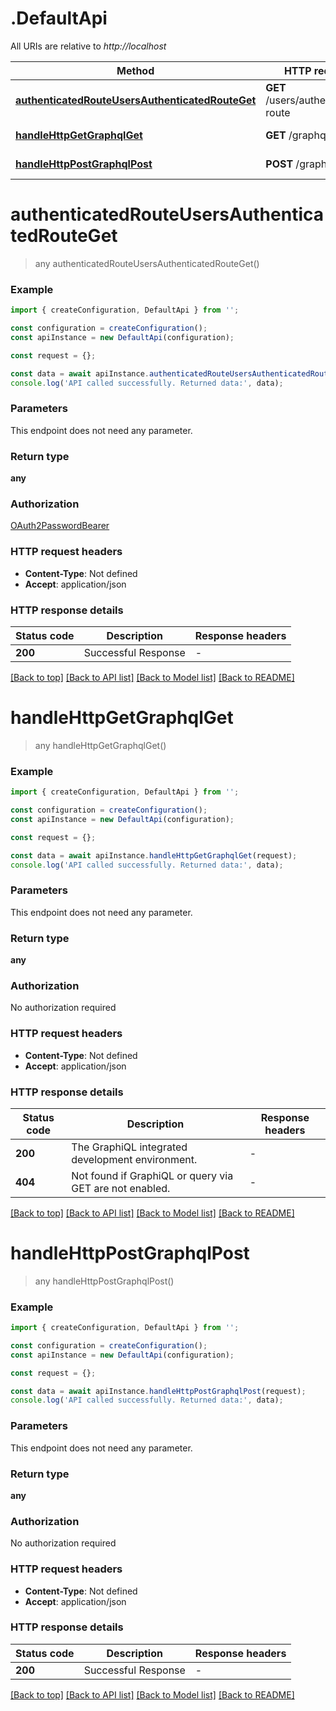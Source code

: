 # .DefaultApi

All URIs are relative to *http://localhost*

Method | HTTP request | Description
------------- | ------------- | -------------
[**authenticatedRouteUsersAuthenticatedRouteGet**](DefaultApi.md#authenticatedRouteUsersAuthenticatedRouteGet) | **GET** /users/authenticated-route | Authenticated Route
[**handleHttpGetGraphqlGet**](DefaultApi.md#handleHttpGetGraphqlGet) | **GET** /graphql | Handle Http Get
[**handleHttpPostGraphqlPost**](DefaultApi.md#handleHttpPostGraphqlPost) | **POST** /graphql | Handle Http Post


# **authenticatedRouteUsersAuthenticatedRouteGet**
> any authenticatedRouteUsersAuthenticatedRouteGet()


### Example


```typescript
import { createConfiguration, DefaultApi } from '';

const configuration = createConfiguration();
const apiInstance = new DefaultApi(configuration);

const request = {};

const data = await apiInstance.authenticatedRouteUsersAuthenticatedRouteGet(request);
console.log('API called successfully. Returned data:', data);
```


### Parameters
This endpoint does not need any parameter.


### Return type

**any**

### Authorization

[OAuth2PasswordBearer](README.md#OAuth2PasswordBearer)

### HTTP request headers

 - **Content-Type**: Not defined
 - **Accept**: application/json


### HTTP response details
| Status code | Description | Response headers |
|-------------|-------------|------------------|
**200** | Successful Response |  -  |

[[Back to top]](#) [[Back to API list]](README.md#documentation-for-api-endpoints) [[Back to Model list]](README.md#documentation-for-models) [[Back to README]](README.md)

# **handleHttpGetGraphqlGet**
> any handleHttpGetGraphqlGet()


### Example


```typescript
import { createConfiguration, DefaultApi } from '';

const configuration = createConfiguration();
const apiInstance = new DefaultApi(configuration);

const request = {};

const data = await apiInstance.handleHttpGetGraphqlGet(request);
console.log('API called successfully. Returned data:', data);
```


### Parameters
This endpoint does not need any parameter.


### Return type

**any**

### Authorization

No authorization required

### HTTP request headers

 - **Content-Type**: Not defined
 - **Accept**: application/json


### HTTP response details
| Status code | Description | Response headers |
|-------------|-------------|------------------|
**200** | The GraphiQL integrated development environment. |  -  |
**404** | Not found if GraphiQL or query via GET are not enabled. |  -  |

[[Back to top]](#) [[Back to API list]](README.md#documentation-for-api-endpoints) [[Back to Model list]](README.md#documentation-for-models) [[Back to README]](README.md)

# **handleHttpPostGraphqlPost**
> any handleHttpPostGraphqlPost()


### Example


```typescript
import { createConfiguration, DefaultApi } from '';

const configuration = createConfiguration();
const apiInstance = new DefaultApi(configuration);

const request = {};

const data = await apiInstance.handleHttpPostGraphqlPost(request);
console.log('API called successfully. Returned data:', data);
```


### Parameters
This endpoint does not need any parameter.


### Return type

**any**

### Authorization

No authorization required

### HTTP request headers

 - **Content-Type**: Not defined
 - **Accept**: application/json


### HTTP response details
| Status code | Description | Response headers |
|-------------|-------------|------------------|
**200** | Successful Response |  -  |

[[Back to top]](#) [[Back to API list]](README.md#documentation-for-api-endpoints) [[Back to Model list]](README.md#documentation-for-models) [[Back to README]](README.md)


